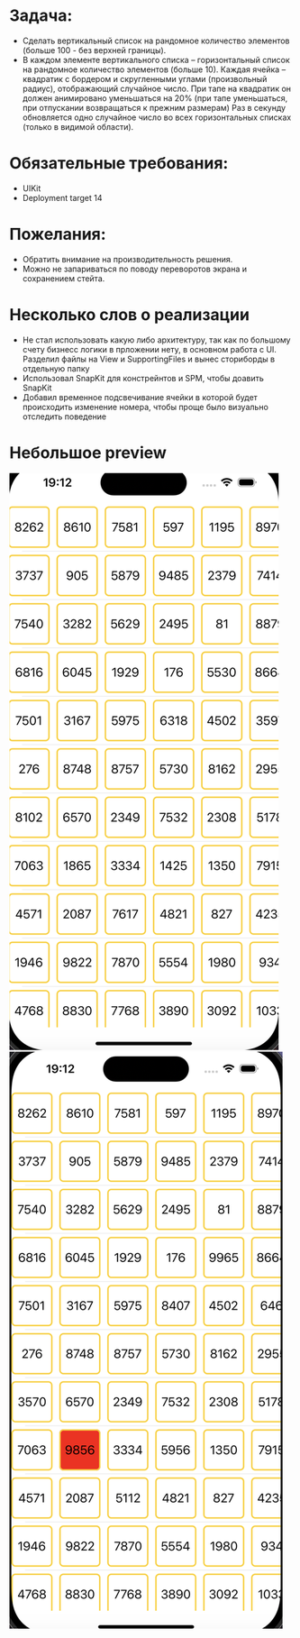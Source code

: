 # Задача:

- Сделать вертикальный список на рандомное количество элементов (больше 100 - без верхней границы).
- В каждом элементе вертикального списка – горизонтальный список на рандомное количество элементов (больше 10). Каждая ячейка – квадратик с бордером и скругленными углами (произвольный радиус), отображающий случайное число. При тапе на квадратик он должен анимировано уменьшаться на 20% (при тапе уменьшаться, при отпускании возвращаться к прежним размерам) Раз в секунду обновляется одно случайное число во всех горизонтальных списках (только в видимой области).

# Обязательные требования:

- UIKit
- Deployment target 14

# Пожелания:
- Обратить внимание на производительность решения.
- Можно не запариваться по поводу переворотов экрана и сохранением стейта.

# Несколько слов о реализации
- Не стал использовать какую либо архитектуру, так как по большому счету бизнесс логики в прложении нету, в основном работа с UI. Разделил файлы на View и SupportingFiles и вынес сториборды в отдельную папку
- Использовал SnapKit для констрейнтов и SPM, чтобы доавить SnapKit
- Добавил временное подсвечивание ячейки в которой будет происходить изменение номера, чтобы проще было визуально отследить поведение

# Небольшое preview

![](Screenshots/firstImage.png)
![](Screenshots/secondImage.png)
